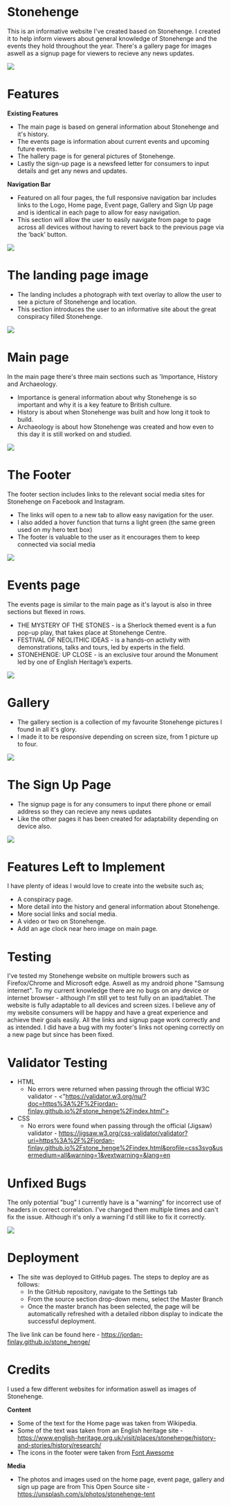 # Stonehenge
This is an informative website I've created based on Stonehenge. 
I created it to help inform viewers about general knowledge of Stonehenge and the events they hold throughout the year.
There's a gallery page for images aswell as a signup page for viewers to recieve any news updates.

<img src="assets/readme/allscreens.jpg">

# Features
__Existing Features__

 - The main page is based on general information about Stonehenge and it's history.
 - The events page is information about current events and upcoming future events.
 - The hallery page is for general pictures of Stonehenge.
 - Lastly the sign-up page is a newsfeed letter for consumers to input details and get any news and updates.

__Navigation Bar__

- Featured on all four pages, the full responsive navigation bar includes links to the Logo, Home page, Event page, Gallery and Sign Up page and is identical in each page to allow for easy navigation.
- This section will allow the user to easily navigate from page to page across all devices without having to revert back to the previous page via the ‘back’ button.

<img src="assets/readme/nav_bar.jpg">

# The landing page image

- The landing includes a photograph with text overlay to allow the user to see a picture of Stonehenge and location.
- This section introduces the user to an informative site about the great conspiracy filled Stonehenge.

<img src="assets/readme/hero_image.jpg">

# Main page

In the main page there's three main sections such as 'Importance, History and Archaeology.

- Importance is general information about why Stonehenge is so important and why it is a key feature to British culture.
- History is about when Stonehenge was built and how long it took to build.
- Archaeology is about how Stonehenge was created and how even to this day it is still worked on and studied.

<img src="assets/readme/main_page.jpg">

# The Footer

The footer section includes links to the relevant social media sites for Stonehenge on Facebook and Instagram. 
- The links will open to a new tab to allow easy navigation for the user.
- I also added a hover function that turns a light green (the same green used on my hero text box)
- The footer is valuable to the user as it encourages them to keep connected via social media

<img src="assets/readme/footer_links.jpg">

# Events page

The events page is similar to the main page as it's layout is also in three sections but flexed in rows.
- THE MYSTERY OF THE STONES - is a Sherlock themed event is a fun pop-up play, that takes place at Stonehenge Centre.
- FESTIVAL OF NEOLITHIC IDEAS - is a hands-on activity with demonstrations, talks and tours, led by experts in the field.
- STONEHENGE: UP CLOSE - is an exclusive tour around the Monument led by one of English Heritage’s experts.

<img src="assets/readme/events_page.jpg">

# Gallery

- The gallery section is a collection of my favourite Stonehenge pictures I found in all it's glory.
- I made it to be responsive depending on screen size, from 1 picture up to four.

<img src="assets/readme/gallery_section.jpg">

# The Sign Up Page

- The signup page is for any consumers to input there phone or email address so they can recieve any news updates
- Like the other pages it has been created for adaptability depending on device also.

<img src="assets/readme/signup_page.jpg">

# Features Left to Implement

I have plenty of ideas I would love to create into the website such as;
- A conspiracy page.
- More detail into the history and general information about Stonehenge.
- More social links and social media.
- A video or two on Stonehenge.
- Add an age clock near hero image on main page.

# Testing

I've tested my Stonehenge website on multiple browers such as Firefox/Chrome and Microsoft edge. Aswell as my android phone "Samsung internet".
To my current knowledge there are no bugs on any device or internet browser - although I'm still yet to test fully on an ipad/tablet.
The website is fully adaptable to all devices and screen sizes.
I believe any of my website consumers will be happy and have a great experience and achieve their goals easily.
All the links and signup page work correctly and as intended.
I did have a bug with my footer's links not opening correctly on a new page but since has been fixed.

# Validator Testing

- HTML
  - No errors were returned when passing through the official W3C validator - <"https://validator.w3.org/nu/?doc=https%3A%2F%2Fjordan-finlay.github.io%2Fstone_henge%2Findex.html">
- CSS
  - No errors were found when passing through the official (Jigsaw) validator - <https://jigsaw.w3.org/css-validator/validator?uri=https%3A%2F%2Fjordan-finlay.github.io%2Fstone_henge%2Findex.html&profile=css3svg&usermedium=all&warning=1&vextwarning=&lang=en>

# Unfixed Bugs

The only potential "bug" I currently have is a "warning" for incorrect use of headers in correct correlation. I've changed them multiple times and can't fix the issue. Although it's only a warning I'd still like to fix it correctly.

<img src="assets/readme/potential_bug.jpg">

# Deployment

- The site was deployed to GitHub pages. The steps to deploy are as follows:
  - In the GitHub repository, navigate to the Settings tab
  - From the source section drop-down menu, select the Master Branch
  - Once the master branch has been selected, the page will be automatically refreshed with a detailed ribbon display to indicate the successful deployment.

The live link can be found here - <https://jordan-finlay.github.io/stone_henge/>

# Credits

I used a few different websites for information aswell as images of Stonehenge.

__Content__

- Some of the text for the Home page was taken from Wikipedia.
- Some of the text was taken from an English heritage site - <https://www.english-heritage.org.uk/visit/places/stonehenge/history-and-stories/history/research/>
- The icons in the footer were taken from [Font Awesome](https://fontawesome.com/)

__Media__

- The photos and images used on the home page, event page, gallery and sign up page are from This Open Source site - <https://unsplash.com/s/photos/stonehenge-tent>

